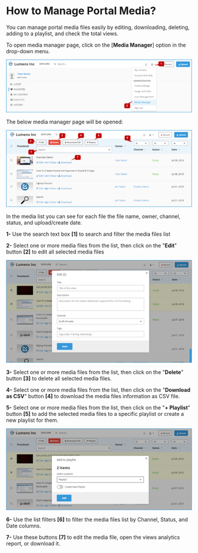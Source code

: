 # How to Manage Portal Media?

You can manage portal media files easily by editing, downloading, deleting, adding to a playlist, and check the total views. 

To open media manager page, click on the \[**Media Manager**\] option in the drop-down menu.

![](../.gitbook/assets/help_mngmt_media_menu.png)

The below media manager page will be opened:

![](../.gitbook/assets/help_mngmt_media1.png)

In the media list you can see for each file the file name, owner, channel, status, and upload/create date. 

**1-** Use the search text box **\[1\]** to search and filter the media files list 

**2-** Select one or more media files from the list, then click on the "**Edit**" button **\[2\]** to edit all selected media files

![](../.gitbook/assets/help_mngmt_media2.png)

**3-** Select one or more media files from the list, then click on the "**Delete**" button **\[3\]** to delete all selected media files. 

**4-** Select one or more media files from the list, then click on the "**Download as CSV**" button **\[4\]** to download the media files information as CSV file. 

**5-** Select one or more media files from the list, then click on the "**+ Playlist**" button **\[5\]** to add the selected media files to a specific playlist or create a new playlist for them.

![](../.gitbook/assets/help_mngmt_media3.png)

**6-** Use the list filters **\[6\]** to filter the media files list by Channel, Status, and Date columns. 

**7-** Use these buttons **\[7\]** to edit the media file, open the views analytics report, or download it.

